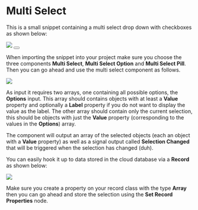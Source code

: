 # Multi Select

This is a small snippet containing a multi select drop down with checkboxes as shown below:

<div class="ndl-image-with-background">
    <img src="snippets/multi-select/multi-select.png">
    <button class="ndl-import-button" onClick='importIntoNoodl("/snippets/multi-select/multi-select-0-2.zip")'></button>
</div>

When importing the snippet into your project make sure you choose the three components **Multi Select**, **Multi Select Option** and **Multi Select Pill**. Then you can go ahead and use the multi select component as follows.

<div class="ndl-image">
    <img src="snippets/multi-select/multi-select-nodes.png">
</div>

As input it requires two arrays, one containing all possible options, the **Options** input. This array should contains objects with at least a **Value** property and optionally a **Label** property if you do not want to display the value as the label. The other array should contain only the current selection, this should be objects with just the **Value** property (corresponding to the values in the **Options**) array.

The component will output an array of the selected objects (each an object with a **Value** property) as well as a signal output called **Selection Changed** that will be triggered when the selection has changed (duh).

You can easily hook it up to data stored in the cloud database via a **Record** as shown below:

<div class="ndl-image">
    <img src="snippets/multi-select/multi-select-nodes-data.png">
</div>

Make sure you create a property on your record class with the type **Array** then you can go ahead and store the selection using the **Set Record Properties** node.
